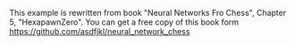 This example is rewritten from book "Neural Networks Fro Chess", Chapter 5, "HexapawnZero".
You can get a free copy of this book form https://github.com/asdfjkl/neural_network_chess
